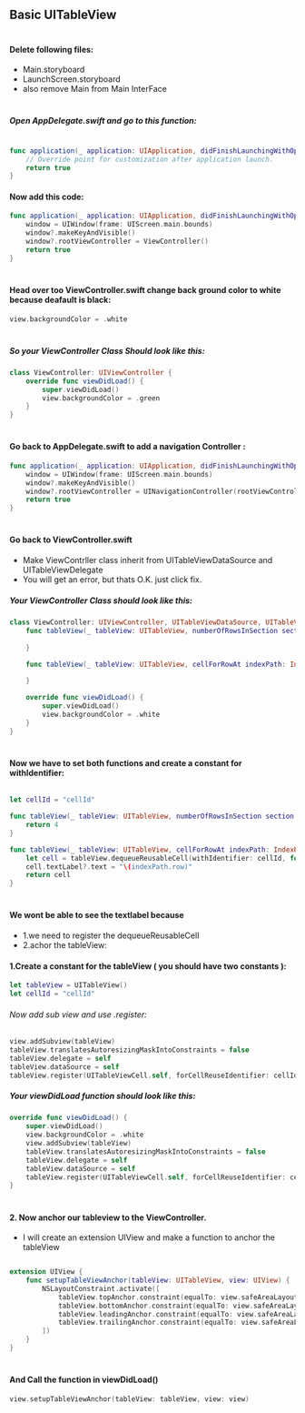 ## Basic UITableView
#
#
#### Delete following files:
- Main.storyboard
- LaunchScreen.storyboard
- also remove Main from Main InterFace

#
#
##### Open AppDelegate.swift and go to this function:

```swift

func application(_ application: UIApplication, didFinishLaunchingWithOptions launchOptions: [UIApplication.LaunchOptionsKey: Any]?) -> Bool {
	// Override point for customization after application launch.
	return true
}

```
#### Now add this code:

```swift
func application(_ application: UIApplication, didFinishLaunchingWithOptions launchOptions: [UIApplication.LaunchOptionsKey: Any]?) -> Bool {
	window = UIWindow(frame: UIScreen.main.bounds)
	window?.makeKeyAndVisible()
	window?.rootViewController = ViewController()
	return true
}

```
#

#### Head over too ViewController.swift change back ground color to white because deafault is black:

```swift
view.backgroundColor = .white
```

#

##### So your ViewController Class Should look like this:

```swift
class ViewController: UIViewController {
	override func viewDidLoad() {
		super.viewDidLoad()
		view.backgroundColor = .green
	}
}
```
#

#### Go back to AppDelegate.swift to add  a navigation Controller :

```swift
func application(_ application: UIApplication, didFinishLaunchingWithOptions launchOptions: [UIApplication.LaunchOptionsKey: Any]?) -> Bool {
	window = UIWindow(frame: UIScreen.main.bounds)
	window?.makeKeyAndVisible()
	window?.rootViewController = UINavigationController(rootViewController: ViewController())
	return true
}
```

#

#### Go back to ViewController.swift 
 
 - Make ViewContrller class inherit from UITableViewDataSource and  UITableViewDelegate 
 - You will get an error, but thats O.K. just click fix.
 
 ##### Your ViewController Class should look like this:

```swift
class ViewController: UIViewController, UITableViewDataSource, UITableViewDelegate {
	func tableView(_ tableView: UITableView, numberOfRowsInSection section: Int) -> Int {
	
	}

	func tableView(_ tableView: UITableView, cellForRowAt indexPath: IndexPath) -> UITableViewCell {
		
	}

	override func viewDidLoad() {
		super.viewDidLoad()
		view.backgroundColor = .white
	}
}
```
#

#### Now we have to set both functions and create a constant for withIdentifier:

```swift

let cellId = "cellId"

func tableView(_ tableView: UITableView, numberOfRowsInSection section: Int) -> Int {
	return 4
}

func tableView(_ tableView: UITableView, cellForRowAt indexPath: IndexPath) -> UITableViewCell {
	let cell = tableView.dequeueReusableCell(withIdentifier: cellId, for: indexPath)	
	cell.textLabel?.text = "\(indexPath.row)"
	return cell
}

```

#

#### We wont be able to see the textlabel because 
- 1.we need to register the  dequeueReusableCell 
- 2.achor the tableView:

#### 1.Create a constant for the tableView ( you should have two constants ):
```swift
let tableView = UITableView()
let cellId = "cellId"
```

###### Now add sub view and use .register:

```swift
view.addSubview(tableView)
tableView.translatesAutoresizingMaskIntoConstraints = false
tableView.delegate = self
tableView.dataSource = self
tableView.register(UITableViewCell.self, forCellReuseIdentifier: cellId)
```


##### Your viewDidLoad function should look like this:
```swift
override func viewDidLoad() {
	super.viewDidLoad()
	view.backgroundColor = .white
	view.addSubview(tableView)
	tableView.translatesAutoresizingMaskIntoConstraints = false
	tableView.delegate = self
	tableView.dataSource = self
	tableView.register(UITableViewCell.self, forCellReuseIdentifier: cellId)
}

```


#


#### 2. Now anchor our tableview to the ViewController.
- I will create an extension UIView and make a function to anchor the tableView
```swift

extension UIView {
	func setupTableViewAnchor(tableView: UITableView, view: UIView) {
		NSLayoutConstraint.activate([
			tableView.topAnchor.constraint(equalTo: view.safeAreaLayoutGuide.topAnchor),
			tableView.bottomAnchor.constraint(equalTo: view.safeAreaLayoutGuide.bottomAnchor),
			tableView.leadingAnchor.constraint(equalTo: view.safeAreaLayoutGuide.leadingAnchor),
			tableView.trailingAnchor.constraint(equalTo: view.safeAreaLayoutGuide.trailingAnchor),
		])
	}
}

```

#

#### And Call the function in viewDidLoad() 

```swift
view.setupTableViewAnchor(tableView: tableView, view: view)
```

#
#
#
#
